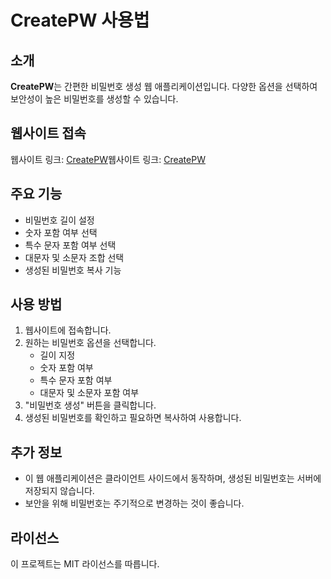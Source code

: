 # CreatePW 사용법

## 소개
**CreatePW**는 간편한 비밀번호 생성 웹 애플리케이션입니다. 다양한 옵션을 선택하여 보안성이 높은 비밀번호를 생성할 수 있습니다.

## 웹사이트 접속
웹사이트 링크: [CreatePW](https://power3247.github.io/createPW/)웹사이트 링크: [CreatePW](https://power3247.github.io/createPW/)

## 주요 기능
- 비밀번호 길이 설정
- 숫자 포함 여부 선택
- 특수 문자 포함 여부 선택
- 대문자 및 소문자 조합 선택
- 생성된 비밀번호 복사 기능

## 사용 방법
1. 웹사이트에 접속합니다.
2. 원하는 비밀번호 옵션을 선택합니다.
   - 길이 지정
   - 숫자 포함 여부
   - 특수 문자 포함 여부
   - 대문자 및 소문자 포함 여부
3. "비밀번호 생성" 버튼을 클릭합니다.
4. 생성된 비밀번호를 확인하고 필요하면 복사하여 사용합니다.

## 추가 정보
- 이 웹 애플리케이션은 클라이언트 사이드에서 동작하며, 생성된 비밀번호는 서버에 저장되지 않습니다.
- 보안을 위해 비밀번호는 주기적으로 변경하는 것이 좋습니다.

## 라이선스
이 프로젝트는 MIT 라이선스를 따릅니다.
